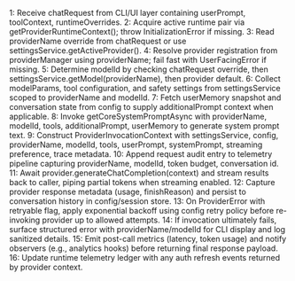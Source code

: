 <!-- @plan:PLAN-20250218-STATELESSPROVIDER.P02 @requirement:REQ-SP-003 -->

1: Receive chatRequest from CLI/UI layer containing userPrompt, toolContext, runtimeOverrides.
2: Acquire active runtime pair via getProviderRuntimeContext(); throw InitializationError if missing.
3: Read providerName override from chatRequest or use settingsService.getActiveProvider().
4: Resolve provider registration from providerManager using providerName; fail fast with UserFacingError if missing.
5: Determine modelId by checking chatRequest override, then settingsService.getModel(providerName), then provider default.
6: Collect modelParams, tool configuration, and safety settings from settingsService scoped to providerName and modelId.
7: Fetch userMemory snapshot and conversation state from config to supply additionalPrompt context when applicable.
8: Invoke getCoreSystemPromptAsync with providerName, modelId, tools, additionalPrompt, userMemory to generate system prompt text.
9: Construct ProviderInvocationContext with settingsService, config, providerName, modelId, tools, userPrompt, systemPrompt, streaming preference, trace metadata.
10: Append request audit entry to telemetry pipeline capturing providerName, modelId, token budget, conversation id.
11: Await provider.generateChatCompletion(context) and stream results back to caller, piping partial tokens when streaming enabled.
12: Capture provider response metadata (usage, finishReason) and persist to conversation history in config/session store.
13: On ProviderError with retryable flag, apply exponential backoff using config retry policy before re-invoking provider up to allowed attempts.
14: If invocation ultimately fails, surface structured error with providerName/modelId for CLI display and log sanitized details.
15: Emit post-call metrics (latency, token usage) and notify observers (e.g., analytics hooks) before returning final response payload.
16: Update runtime telemetry ledger with any auth refresh events returned by provider context.
